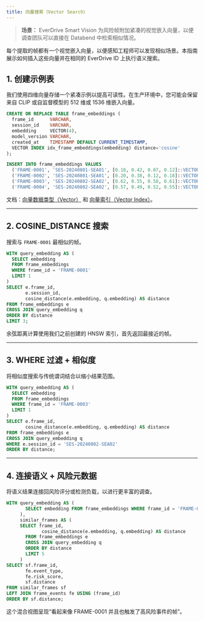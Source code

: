 ```yaml
---
title: 向量搜索（Vector Search）
---
```


> **场景：** EverDrive Smart Vision 为风险帧附加紧凑的视觉嵌入向量，以便调查团队可以直接在 Databend 中检索相似情况。

每个提取的帧都有一个视觉嵌入向量，以便感知工程师可以发现相似场景。本指南展示如何插入这些向量并在相同的 EverDrive ID 上执行语义搜索。

## 1. 创建示例表
我们使用四维向量存储一个紧凑示例以提高可读性。在生产环境中，您可能会保留来自 CLIP 或自监督模型的 512 维或 1536 维嵌入向量。

```sql
CREATE OR REPLACE TABLE frame_embeddings (
  frame_id      VARCHAR,
  session_id    VARCHAR,
  embedding     VECTOR(4),
  model_version VARCHAR,
  created_at    TIMESTAMP DEFAULT CURRENT_TIMESTAMP,
  VECTOR INDEX idx_frame_embeddings(embedding) distance='cosine'
);

INSERT INTO frame_embeddings VALUES
  ('FRAME-0001', 'SES-20240801-SEA01', [0.18, 0.42, 0.07, 0.12]::VECTOR(4), 'clip-mini-v1', DEFAULT),
  ('FRAME-0002', 'SES-20240801-SEA01', [0.20, 0.38, 0.12, 0.18]::VECTOR(4), 'clip-mini-v1', DEFAULT),
  ('FRAME-0003', 'SES-20240802-SEA02', [0.62, 0.55, 0.58, 0.61]::VECTOR(4), 'night-fusion-v2', DEFAULT),
  ('FRAME-0004', 'SES-20240802-SEA02', [0.57, 0.49, 0.52, 0.55]::VECTOR(4), 'night-fusion-v2', DEFAULT);
```

文档：[向量数据类型（Vector）](/sql/sql-reference/data-types/vector) 和 [向量索引（Vector Index）](/sql/sql-reference/data-types/vector#vector-indexing)。

---

## 2. COSINE_DISTANCE 搜索
搜索与 `FRAME-0001` 最相似的帧。

```sql
WITH query_embedding AS (
  SELECT embedding
  FROM frame_embeddings
  WHERE frame_id = 'FRAME-0001'
  LIMIT 1
)
SELECT e.frame_id,
       e.session_id,
       cosine_distance(e.embedding, q.embedding) AS distance
FROM frame_embeddings e
CROSS JOIN query_embedding q
ORDER BY distance
LIMIT 3;
```

余弦距离计算使用我们之前创建的 HNSW 索引，首先返回最接近的帧。

---

## 3. WHERE 过滤 + 相似度
将相似度搜索与传统谓词结合以缩小结果范围。

```sql
WITH query_embedding AS (
  SELECT embedding
  FROM frame_embeddings
  WHERE frame_id = 'FRAME-0003'
  LIMIT 1
)
SELECT e.frame_id,
       cosine_distance(e.embedding, q.embedding) AS distance
FROM frame_embeddings e
CROSS JOIN query_embedding q
WHERE e.session_id = 'SES-20240802-SEA02'
ORDER BY distance;
```

---

## 4. 连接语义 + 风险元数据
将语义结果连接回风险评分或检测负载，以进行更丰富的调查。

```sql
WITH query_embedding AS (
       SELECT embedding FROM frame_embeddings WHERE frame_id = 'FRAME-0001' LIMIT 1
     ),
     similar_frames AS (
     SELECT frame_id,
             cosine_distance(e.embedding, q.embedding) AS distance
       FROM frame_embeddings e
       CROSS JOIN query_embedding q
       ORDER BY distance
       LIMIT 5
     )
SELECT sf.frame_id,
       fe.event_type,
       fe.risk_score,
       sf.distance
FROM similar_frames sf
LEFT JOIN frame_events fe USING (frame_id)
ORDER BY sf.distance;
```

这个混合视图呈现“看起来像 FRAME-0001 并且也触发了高风险事件的帧”。